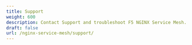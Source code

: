 ```yaml
---
title: Support
weight: 600
description: Contact Support and troubleshoot F5 NGINX Service Mesh.
draft: false
url: /nginx-service-mesh/support/
---
```


